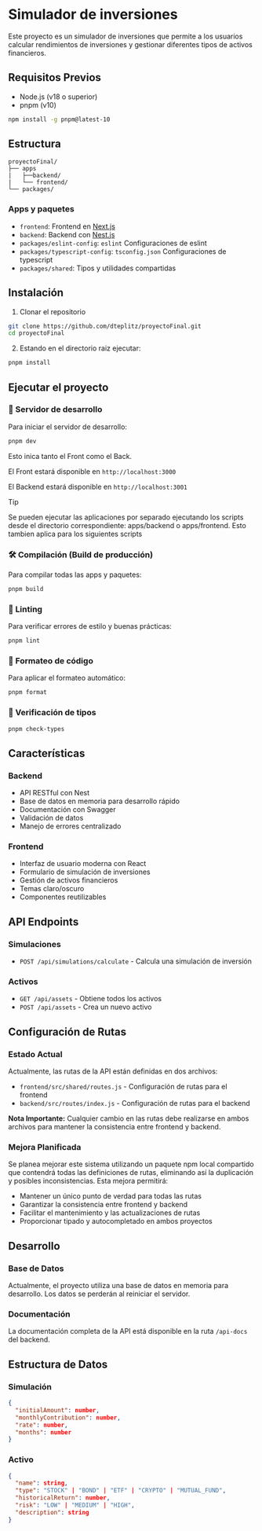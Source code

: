 # Simulador de inversiones

Este proyecto es un simulador de inversiones que permite a los usuarios calcular rendimientos de inversiones y gestionar diferentes tipos de activos financieros.

## Requisitos Previos

- Node.js (v18 o superior)
- pnpm (v10)
```bash
npm install -g pnpm@latest-10
```

## Estructura

```
proyectoFinal/
├── apps
|   ├──backend/
|   └── frontend/
└── packages/
```

### Apps y paquetes

- `frontend`: Frontend en [Next.js](https://nextjs.org/)
- `backend`: Backend con [Nest.js](https://nextjs.org/)
- `packages/eslint-config`: `eslint` Configuraciones de eslint
- `packages/typescript-config`: `tsconfig.json` Configuraciones de typescript
- `packages/shared`: Tipos y utilidades compartidas

## Instalación

1. Clonar el repositorio

```bash
git clone https://github.com/dteplitz/proyectoFinal.git
cd proyectoFinal
```

2. Estando en el directorio raiz ejecutar:

```bash
pnpm install
```

## Ejecutar el proyecto

### 🚀 Servidor de desarrollo

Para iniciar el servidor de desarrollo:

```sh
pnpm dev
```

Esto inica tanto el Front como el Back.

El Front estará disponible en `http://localhost:3000`

El Backend estará disponible en `http://localhost:3001`

> [!TIP]
> Se pueden ejecutar las aplicaciones por separado ejecutando los scripts desde el directorio correspondiente: apps/backend o apps/frontend.
> Esto tambien aplica para los siguientes scripts

### 🛠️ Compilación (Build de producción)

Para compilar todas las apps y paquetes:

```sh
pnpm build
```

### 🧹 Linting

Para verificar errores de estilo y buenas prácticas:

```sh
pnpm lint
```

### 🧼 Formateo de código
Para aplicar el formateo automático:

```sh
pnpm format
```

### 🧪 Verificación de tipos

```sh
pnpm check-types
```

## Características

### Backend
- API RESTful con Nest
- Base de datos en memoria para desarrollo rápido
- Documentación con Swagger
- Validación de datos
- Manejo de errores centralizado

### Frontend
- Interfaz de usuario moderna con React
- Formulario de simulación de inversiones
- Gestión de activos financieros
- Temas claro/oscuro
- Componentes reutilizables

## API Endpoints

### Simulaciones
- `POST /api/simulations/calculate` - Calcula una simulación de inversión

### Activos
- `GET /api/assets` - Obtiene todos los activos
- `POST /api/assets` - Crea un nuevo activo

## Configuración de Rutas

### Estado Actual
Actualmente, las rutas de la API están definidas en dos archivos:
- `frontend/src/shared/routes.js` - Configuración de rutas para el frontend
- `backend/src/routes/index.js` - Configuración de rutas para el backend

**Nota Importante:** Cualquier cambio en las rutas debe realizarse en ambos archivos para mantener la consistencia entre frontend y backend.

### Mejora Planificada
Se planea mejorar este sistema utilizando un paquete npm local compartido que contendrá todas las definiciones de rutas, eliminando así la duplicación y posibles inconsistencias. Esta mejora permitirá:
- Mantener un único punto de verdad para todas las rutas
- Garantizar la consistencia entre frontend y backend
- Facilitar el mantenimiento y las actualizaciones de rutas
- Proporcionar tipado y autocompletado en ambos proyectos

## Desarrollo

### Base de Datos
Actualmente, el proyecto utiliza una base de datos en memoria para desarrollo. Los datos se perderán al reiniciar el servidor.

### Documentación
La documentación completa de la API está disponible en la ruta `/api-docs` del backend.

## Estructura de Datos

### Simulación
```json
{
  "initialAmount": number,
  "monthlyContribution": number,
  "rate": number,
  "months": number
}
```

### Activo
```json
{
  "name": string,
  "type": "STOCK" | "BOND" | "ETF" | "CRYPTO" | "MUTUAL_FUND",
  "historicalReturn": number,
  "risk": "LOW" | "MEDIUM" | "HIGH",
  "description": string
}
```

